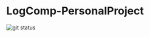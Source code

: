 # LogComp-PersonalProject

![git status](http://3.129.230.99/svg/DeLucca990/LogComp-PersonalProject/)
